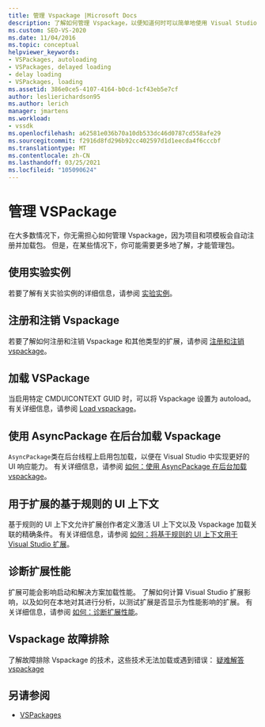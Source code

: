 ```yaml
---
title: 管理 Vspackage |Microsoft Docs
description: 了解如何管理 Vspackage，以便知道何时可以简单地使用 Visual Studio 提供的默认 VSPackage 管理，以及如何以及何时对其进行自定义。
ms.custom: SEO-VS-2020
ms.date: 11/04/2016
ms.topic: conceptual
helpviewer_keywords:
- VSPackages, autoloading
- VSPackages, delayed loading
- delay loading
- VSPackages, loading
ms.assetid: 386e0ce5-4107-4164-b0cd-1cf43eb5e7cf
author: leslierichardson95
ms.author: lerich
manager: jmartens
ms.workload:
- vssdk
ms.openlocfilehash: a62581e036b70a10db533dc46d0787cd558afe29
ms.sourcegitcommit: f2916d8fd296b92cc402597d1d1eecda4f6cccbf
ms.translationtype: MT
ms.contentlocale: zh-CN
ms.lasthandoff: 03/25/2021
ms.locfileid: "105090624"
---
```

# <a name="manage-vspackages"></a>管理 VSPackage
在大多数情况下，你无需担心如何管理 Vspackage，因为项目和项模板会自动注册并加载包。 但是，在某些情况下，你可能需要更多地了解，才能管理包。

## <a name="use-the-experimental-instance"></a>使用实验实例
 若要了解有关实验实例的详细信息，请参阅 [实验实例](../extensibility/the-experimental-instance.md)。

## <a name="register-and-unregister-vspackages"></a>注册和注销 Vspackage
 若要了解如何注册和注销 Vspackage 和其他类型的扩展，请参阅 [注册和注销 vspackage](../extensibility/registering-and-unregistering-vspackages.md)。

## <a name="load-a-vspackage"></a>加载 VSPackage
 当启用特定 CMDUICONTEXT GUID 时，可以将 Vspackage 设置为 autoload。 有关详细信息，请参阅 [Load vspackage](../extensibility/loading-vspackages.md)。

## <a name="use-asyncpackage-to-load-vspackages-in-the-background"></a>使用 AsyncPackage 在后台加载 Vspackage
 `AsyncPackage`类在后台线程上启用包加载，以便在 Visual Studio 中实现更好的 UI 响应能力。 有关详细信息，请参阅 [如何：使用 AsyncPackage 在后台加载 vspackage](../extensibility/how-to-use-asyncpackage-to-load-vspackages-in-the-background.md)。

## <a name="rule-based-ui-context-for-extensions"></a>用于扩展的基于规则的 UI 上下文
 基于规则的 UI 上下文允许扩展创作者定义激活 UI 上下文以及 Vspackage 加载关联的精确条件。 有关详细信息，请参阅 [如何：将基于规则的 UI 上下文用于 Visual Studio 扩展](../extensibility/how-to-use-rule-based-ui-context-for-visual-studio-extensions.md)。

## <a name="diagnose-extension-performance"></a>诊断扩展性能
扩展可能会影响启动和解决方案加载性能。 了解如何计算 Visual Studio 扩展影响，以及如何在本地对其进行分析，以测试扩展是否显示为性能影响的扩展。 有关详细信息，请参阅 [如何：诊断扩展性能](how-to-diagnose-extension-performance.md)。

## <a name="troubleshoot-vspackages"></a>Vspackage 故障排除
 了解故障排除 Vspackage 的技术，这些技术无法加载或遇到错误： [疑难解答 vspackage](../extensibility/troubleshooting-vspackages.md)

## <a name="see-also"></a>另请参阅
- [VSPackages](../extensibility/internals/vspackages.md)
